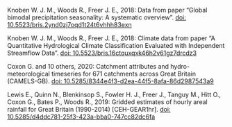 Knoben W. J. M., Woods R., Freer J. E., 2018: Data from paper “Global bimodal precipitation seasonality: A systematic overview”.  [doi: 10.5523/bris.2ynd0zj7oqd1t24t6vhhh83exn](http://doi.org/10.5523/bris.2ynd0zj7oqd1t24t6vhhh83exn)

Knoben W. J. M., Woods R., Freer J. E., 2018: Climate data from paper “A Quantitative Hydrological Climate Classification Evaluated with Independent Streamflow Data”.  [doi: 10.5523/bris.16ctquxqxk46h2v61gz7drcdz3](http://doi.org/10.5523/bris.16ctquxqxk46h2v61gz7drcdz3)

Coxon G. and 10 others, 2020: Catchment attributes and hydro-meteorological timeseries for 671 catchments across Great Britain (CAMELS-GB).  [doi: 10.5285/8344e4f3-d2ea-44f5-8afa-86d2987543a9](http://doi.org/10.5285/8344e4f3-d2ea-44f5-8afa-86d2987543a9)

Lewis E., Quinn N., Blenkinsop S., Fowler H. J., Freer J., Tanguy M., Hitt O., Coxon G., Bates P., Woods R., 2019: Gridded estimates of hourly areal rainfall for Great Britain (1990-2014) [CEH-GEAR1hr].  [doi: 10.5285/d4ddc781-25f3-423a-bba0-747cc82dc6fa](http://doi.org/10.5285/d4ddc781-25f3-423a-bba0-747cc82dc6fa)

